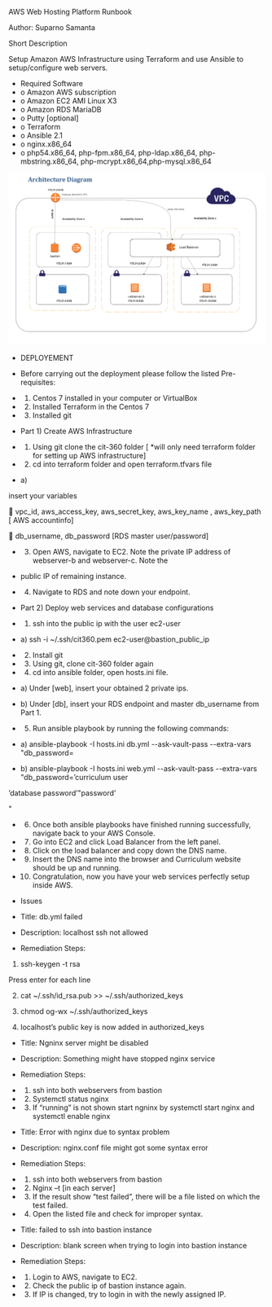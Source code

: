 AWS Web Hosting Platform Runbook 

Author: Suparno Samanta

 Short Description

 Setup Amazon AWS Infrastructure using Terraform and use Ansible to setup/configure web servers.
 
- Required Software
- o  Amazon AWS subscription
- o  Amazon EC2 AMI Linux  X3
- o  Amazon RDS MariaDB
- o  Putty [optional]
- o  Terraform
- o  Ansible 2.1
- o  nginx.x86_64
- o  php54.x86_64,  php-fpm.x86_64, php-ldap.x86_64, php-mbstring.x86_64, php-mcrypt.x86_64,php-mysql.x86_64


![Alt text](/img/mydiagram1.jpg?raw=true "Optional Title")

- DEPLOYEMENT

- Before carrying out the deployment please follow the listed Pre-requisites:

- 1)  Centos 7 installed in your computer or VirtualBox

- 2)  Installed Terraform in the Centos 7

- 3)  Installed git

- Part 1) Create AWS Infrastructure

- 1)  Using git clone the cit-360 folder [ *will only need terraform folder for setting up AWS infrastructure]

- 2)  cd into terraform folder and open terraform.tfvars file

- a)

insert your variables

  vpc_id, aws_access_key, aws_secret_key, aws_key_name , aws_key_path [ AWS accountinfo]

  db_username, db_password [RDS master user/password]

- 3)  Open AWS, navigate to EC2. Note the private IP address of webserver-b and webserver-c. Note the

- public IP of remaining instance.

- 4)  Navigate to RDS and note down your endpoint.

- Part 2) Deploy web services and database configurations

- 1)  ssh into the public ip with the user ec2-user

- a)  ssh -i  ~/.ssh/cit360.pem  ec2-user@bastion_public_ip

- 2)  Install git

- 3)  Using git, clone cit-360 folder again

- 4)  cd into ansible folder, open hosts.ini file.

- a)  Under [web], insert your obtained 2 private ips.

- b)  Under [db], insert your RDS endpoint and master db_username from Part 1.

- 5)  Run ansible playbook by running the following commands:

- a)  ansible-playbook -I hosts.ini db.yml  --ask-vault-pass --extra-vars "db_password=

- b)  ansible-playbook -I hosts.ini web.yml  --ask-vault-pass --extra-vars "db_password=’curriculum user

’database password’"password’

"

- 6)  Once both ansible playbooks have finished running successfully, navigate back to your AWS Console.

- 7)  Go into EC2 and click Load Balancer from the left panel.

- 8)  Click on the load balancer and copy down the DNS name.

- 9)  Insert the DNS name into the browser and Curriculum website should be up and running.

- 10) Congratulation, now you have your web services perfectly setup inside AWS.

- Issues

- Title: db.yml failed

- Description: localhost ssh not allowed

- Remediation Steps:

1. ssh-keygen -t rsa

Press enter for each line

2. cat ~/.ssh/id_rsa.pub >> ~/.ssh/authorized_keys

3. chmod og-wx ~/.ssh/authorized_keys

4) localhost’s public key is now added in authorized_keys

- Title: Ngninx server might be disabled

- Description: Something might have stopped nginx service

- Remediation Steps:

- 1)  ssh into both webservers from bastion

- 2)  Systemctl status nginx

- 3)  If “running” is not shown start ngninx by systemctl start nginx and systemctl enable nginx

- Title: Error with nginx due to syntax problem

- Description: nginx.conf file might got some syntax error

- Remediation Steps:

- 1)  ssh into both webservers from bastion

- 2)  Nginx –t [in each server]

- 3)  If the result show “test failed”, there will be a file listed on which the test failed.

- 4)  Open the listed file and check for improper syntax.

- Title: failed to ssh into bastion instance

- Description: blank screen when trying to login into bastion instance

- Remediation Steps:

- 1)  Login to AWS, navigate to EC2.

- 2)  Check the public ip of bastion instance again.

- 3)  If IP is changed, try to login in with the newly assigned IP.

